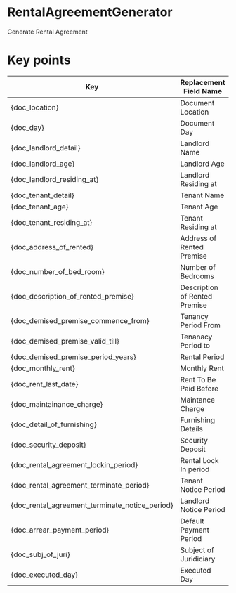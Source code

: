 # RentalAgreementGenerator
Generate Rental Agreement

# Key points
Key | Replacement Field Name |
--- | --- |
{doc_location} | Document Location |
{doc_day} | Document Day |
{doc_landlord_detail} | Landlord Name |
{doc_landlord_age} | Landlord Age |
{doc_landlord_residing_at} | Landlord Residing at |
{doc_tenant_detail} | Tenant Name |
{doc_tenant_age} | Tenant Age |
{doc_tenant_residing_at} | Tenant Residing at |
{doc_address_of_rented} | Address of Rented Premise | 
{doc_number_of_bed_room} | Number of Bedrooms |
{doc_description_of_rented_premise} | Description of Rented Premise |
{doc_demised_premise_commence_from} | Tenancy Period From |
{doc_demised_premise_valid_till} | Tenanacy Period to |
{doc_demised_premise_period_years} | Rental Period |
{doc_monthly_rent} | Monthly Rent |
{doc_rent_last_date} | Rent To Be Paid Before |
{doc_maintainance_charge} | Maintance Charge |
{doc_detail_of_furnishing} | Furnishing Details |
{doc_security_deposit} | Security Deposit |
{doc_rental_agreement_lockin_period} | Rental Lock In period |
{doc_rental_agreement_terminate_period} | Tenant Notice Period |
{doc_rental_agreement_terminate_notice_period} | Landlord Notice Period | 
{doc_arrear_payment_period} | Default Payment Period |
{doc_subj_of_juri} | Subject of Juridiciary |
{doc_executed_day} | Executed Day |
